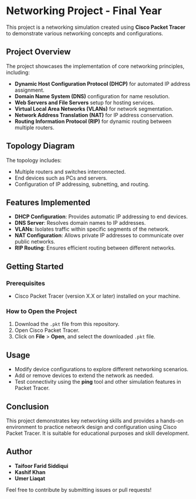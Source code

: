 # Networking Project - Final Year

This project is a networking simulation created using **Cisco Packet Tracer** to demonstrate various networking concepts and configurations.

## Project Overview

The project showcases the implementation of core networking principles, including:
- **Dynamic Host Configuration Protocol (DHCP)** for automated IP address assignment.
- **Domain Name System (DNS)** configuration for name resolution.
- **Web Servers and File Servers** setup for hosting services.
- **Virtual Local Area Networks (VLANs)** for network segmentation.
- **Network Address Translation (NAT)** for IP address conservation.
- **Routing Information Protocol (RIP)** for dynamic routing between multiple routers.

## Topology Diagram

The topology includes:
- Multiple routers and switches interconnected.
- End devices such as PCs and servers.
- Configuration of IP addressing, subnetting, and routing.

## Features Implemented

- **DHCP Configuration**: Provides automatic IP addressing to end devices.
- **DNS Server**: Resolves domain names to IP addresses.
- **VLANs**: Isolates traffic within specific segments of the network.
- **NAT Configuration**: Allows private IP addresses to communicate over public networks.
- **RIP Routing**: Ensures efficient routing between different networks.

## Getting Started

### Prerequisites

- Cisco Packet Tracer (version X.X or later) installed on your machine.

### How to Open the Project

1. Download the `.pkt` file from this repository.
2. Open Cisco Packet Tracer.
3. Click on **File** > **Open**, and select the downloaded `.pkt` file.

## Usage

- Modify device configurations to explore different networking scenarios.
- Add or remove devices to extend the network as needed.
- Test connectivity using the **ping** tool and other simulation features in Packet Tracer.

## Conclusion

This project demonstrates key networking skills and provides a hands-on environment to practice network design and configuration using Cisco Packet Tracer. It is suitable for educational purposes and skill development.

## Author

- **Taifoor Farid Siddiqui**
- **Kashif Khan**
- **Umer Liaqat**

Feel free to contribute by submitting issues or pull requests!

